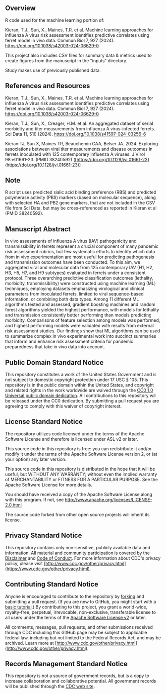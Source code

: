 ## Overview

R code used for the machine learning portion of: 

Kieran, T.J., Sun, X., Maines, T.R. et al. Machine learning approaches for influenza A virus risk assessment identifies predictive correlates using ferret model in vivo data. Commun Biol 7, 927 (2024). https://doi.org/10.1038/s42003-024-06629-0

This project also includes CSV files for summary data & metrics used to create figures from the manuscript in the "inputs" directory. 

Study makes use of previously published data:
## References and Resources
Kieran, T.J., Sun, X., Maines, T.R. et al. Machine learning approaches for influenza A virus risk assessment identifies predictive correlates using ferret model in vivo data. Commun Biol 7, 927 (2024). https://doi.org/10.1038/s42003-024-06629-0

Kieran, T.J., Sun, X., Creager, H.M. et al. An aggregated dataset of serial morbidity and titer measurements from influenza A virus-infected ferrets. Sci Data 11, 510 (2024). https://doi.org/10.1038/s41597-024-03256-6

Kieran TJ, Sun X, Maines TR, Beauchemin CAA, Belser JA. 2024. Exploring associations between viral titer measurements and disease outcomes in ferrets inoculated with 125 contemporary influenza A viruses. J Virol 98:e01661-23. (PMID 38240592)
([https://doi.org/10.1128/jvi.01661-23](https://doi.org/10.1128/jvi.01661-23))

## Note
R script uses predicted sialic acid binding preference (RBS) and predicted polymerase activity (PBS) markers (based on molecular sequence), along with selected HA and PB2 gene markers, that are not included in the CSV file from Sci Data, but may be cross-referenced as reported in Kieran et al (PMID 38240592). 

## Manuscript Abstract
In vivo assessments of influenza A virus (IAV) pathogenicity and transmissibility in ferrets represent a crucial component of many pandemic risk assessment rubrics, but few systematic efforts to identify which data from in vivo experimentation are most useful for predicting pathogenesis and transmission outcomes have been conducted. To this aim, we aggregated viral and molecular data from 125 contemporary IAV (H1, H2, H3, H5, H7, and H9 subtypes) evaluated in ferrets under a consistent protocol. Three overarching predictive classification outcomes (lethality, morbidity, transmissibility) were constructed using machine learning (ML) techniques, employing datasets emphasizing virological and clinical parameters from inoculated ferrets, limited to viral sequence-based information, or combining both data types. Among 11 different ML algorithms tested and assessed, gradient boosting machines and random forest algorithms yielded the highest performance, with models for lethality and transmission consistently better performing than models predicting morbidity. Comparisons of feature selection among models was performed, and highest performing models were validated with results from external risk assessment studies. Our findings show that ML algorithms can be used to summarize complex in vivo experimental work into succinct summaries that inform and enhance risk assessment criteria for pandemic preparedness that take in vivo data into account. 

##
##
##
  
## Public Domain Standard Notice
This repository constitutes a work of the United States Government and is not
subject to domestic copyright protection under 17 USC § 105. This repository is in
the public domain within the United States, and copyright and related rights in
the work worldwide are waived through the [CC0 1.0 Universal public domain dedication](https://creativecommons.org/publicdomain/zero/1.0/).
All contributions to this repository will be released under the CC0 dedication. By
submitting a pull request you are agreeing to comply with this waiver of
copyright interest.

## License Standard Notice
The repository utilizes code licensed under the terms of the Apache Software
License and therefore is licensed under ASL v2 or later.

This source code in this repository is free: you can redistribute it and/or modify it under
the terms of the Apache Software License version 2, or (at your option) any
later version.

This source code in this repository is distributed in the hope that it will be useful, but WITHOUT ANY
WARRANTY; without even the implied warranty of MERCHANTABILITY or FITNESS FOR A
PARTICULAR PURPOSE. See the Apache Software License for more details.

You should have received a copy of the Apache Software License along with this
program. If not, see http://www.apache.org/licenses/LICENSE-2.0.html

The source code forked from other open source projects will inherit its license.

## Privacy Standard Notice
This repository contains only non-sensitive, publicly available data and
information. All material and community participation is covered by the
[Disclaimer](DISCLAIMER.md)
and [Code of Conduct](code-of-conduct.md).
For more information about CDC's privacy policy, please visit [http://www.cdc.gov/other/privacy.html](https://www.cdc.gov/other/privacy.html).

## Contributing Standard Notice
Anyone is encouraged to contribute to the repository by [forking](https://help.github.com/articles/fork-a-repo)
and submitting a pull request. (If you are new to GitHub, you might start with a
[basic tutorial](https://help.github.com/articles/set-up-git).) By contributing
to this project, you grant a world-wide, royalty-free, perpetual, irrevocable,
non-exclusive, transferable license to all users under the terms of the
[Apache Software License v2](http://www.apache.org/licenses/LICENSE-2.0.html) or
later.

All comments, messages, pull requests, and other submissions received through
CDC including this GitHub page may be subject to applicable federal law, including but not limited to the Federal Records Act, and may be archived. Learn more at [http://www.cdc.gov/other/privacy.html](http://www.cdc.gov/other/privacy.html).

## Records Management Standard Notice
This repository is not a source of government records, but is a copy to increase
collaboration and collaborative potential. All government records will be
published through the [CDC web site](http://www.cdc.gov).


